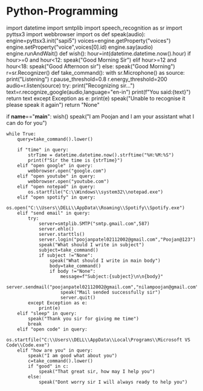 # Python-Programming
import datetime
import smtplib
import speech_recognition as sr
import pyttsx3
import webbrowser
import os
def speak(audio):
    engine=pyttsx3.init("sapi5")
    voices=engine.getProperty("voices")
    engine.setProperty("voice",voices[0].id)
    engine.say(audio)
    engine.runAndWait()
def wish():
    hour=int(datetime.datetime.now().hour)
    if hour>=0 and hour<12:
        speak("Good Morning Sir")
    elif hour>=12 and hour<18:
        speak("Good Afternoon sir")
    else:
        speak("Good Morning")
r=sr.Recognizer()
def take_command():
    with sr.Microphone() as source:
        print("Listening")
        r.pause_threshold=0.8
        r.energy_threshold=200
        audio=r.listen(source)
        try:
            print("Recognizing sir...")
            text=r.recognize_google(audio,language="en-in")
            print(f"You said:{text}")
            return text
        except Exception as e:
            print(e)
            speak("Unable to recognise it please speak it again")
            return "None"

if __name__=="__main__":
    wish()
    speak("I am Poojan and I am your assistant what I can do for you")
    
    while True:
        query=take_command().lower()

        if "time" in query:
            strTime = datetime.datetime.now().strftime("%H:%M:%S")
            print(f"Sir the time is {strTime}")
        elif "open google" in query:
            webbrowser.open("google.com")
        elif "open youtube" in query:
            webbrowser.open("youtube.com")
        elif "open notepad" in query:
            os.startfile("C:\\Windows\\system32\\notepad.exe")
        elif "open spotify" in query:
            os.open("C:\\Users\\DELL\\AppData\\Roaming\\Spotify\\Spotify.exe")
        elif "send email" in query:
            try:
                server=smtplib.SMTP("smtp.gmail.com",587)
                server.ehlo()
                server.starttls()
                server.login("poojanpatel02112002@gmail.com","Poojan@123")
                speak("What should I write in subject")
                subject=take_command()
                if subject !="None":
                    speak("What should I write in main body")
                    body=take_command()
                    if body !="None":
                        message=f"Subject:{subject}\n\n{body}"
                        server.sendmail("poojanpatel02112002@gmail.com","nilampoojan@gmail.com",message)
                        speak("Mail sended successfully sir")
                        server.quit()
            except Exception as e:
                print(e)
        elif "sleep" in query:
            speak("Thank you sir for giving me time")
            break
        elif "open code" in query:
            os.startfile("C:\\Users\\DELL\\AppData\\Local\Programs\\Microsoft VS Code\\Code.exe")
        elif "how are you" in query:
            speak("I am good what about you")
            c=take_command().lower()
            if "good" in c:
                speak("That great sir, how may I help you")
            else:
                speak("Dont worry sir I will always ready to help you")

